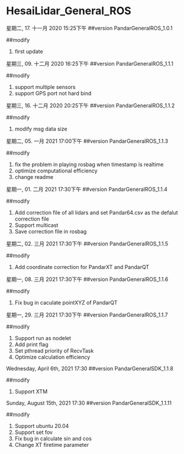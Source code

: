 # HesaiLidar_General_ROS

星期二, 17. 十一月 2020 15:25下午 
##version
PandarGeneralROS_1.0.1 

##modify
1. first update

星期三, 09. 十二月 2020 16:25下午 
##version
PandarGeneralROS_1.1.1 

##modify
1. support multiple sensors
2. support GPS port not hard bind 

星期三, 16. 十二月 2020 20:25下午 
##version
PandarGeneralROS_1.1.2

##modify
1. modify msg data size 

星期二, 05. 一月 2021 17:00下午 
##version
PandarGeneralROS_1.1.3

##modify
1. fix the problem in playing rosbag when timestamp is realtime
2. optimize computational efficiency 
3. change readme

星期一, 01. 二月 2021 17:30下午 
##version
PandarGeneralROS_1.1.4

##modify
1. Add correction file of all lidars and set Pandar64.csv as the defalut correction file
2. Support multicast
3. Save correction file in rosbag

星期二, 02. 三月 2021 17:30下午 
##version
PandarGeneralROS_1.1.5

##modify
1. Add coordinate correction for PandarXT and PandarQT

星期一, 08. 三月 2021 17:30下午 
##version
PandarGeneralROS_1.1.6

##modify
1. Fix bug in caculate pointXYZ of PandarQT

星期一, 29. 三月 2021 17:30下午 
##version
PandarGeneralROS_1.1.7

##modify
1. Support run as nodelet
2. Add  print flag
3. Set pthread priority of RecvTask
4. Optimize calculation efficiency

Wednesday, April 6th, 2021 17:30
##version
PandarGeneralSDK_1.1.8

##modify
1. Support XTM


Sunday, August 15th, 2021 17:30
##version
PandarGeneralSDK_1.1.11

##modify
1. Support ubuntu 20.04
2. Support set fov
3. Fix bug in calculate sin and cos
4. Change XT firetime parameter
